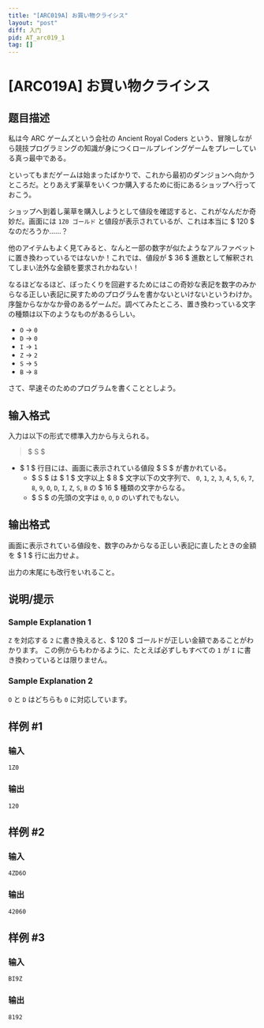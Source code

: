 ```yaml
---
title: "[ARC019A] お買い物クライシス"
layout: "post"
diff: 入门
pid: AT_arc019_1
tag: []
---
```


# [ARC019A] お買い物クライシス

## 题目描述

[problemUrl]: https://atcoder.jp/contests/arc019/tasks/arc019_1

私は今 ARC ゲームズという会社の Ancient Royal Coders という、冒険しながら競技プログラミングの知識が身につくロールプレイングゲームをプレーしている真っ最中である。

といってもまだゲームは始まったばかりで、これから最初のダンジョンへ向かうところだ。とりあえず薬草をいくつか購入するために街にあるショップへ行っておこう。

ショップへ到着し薬草を購入しようとして値段を確認すると、これがなんだか奇妙だ。画面には `1Z0 ゴールド` と値段が表示されているが、これは本当に $ 120 $ なのだろうか……？

他のアイテムもよく見てみると、なんと一部の数字が似たようなアルファベットに置き換わっているではないか！これでは、値段が $ 36 $ 進数として解釈されてしまい法外な金額を要求されかねない！

なるほどなるほど、ぼったくりを回避するためにはこの奇妙な表記を数字のみからなる正しい表記に戻すためのプログラムを書かないといけないというわけか。序盤からなかなか骨のあるゲームだ。調べてみたところ、置き換わっている文字の種類は以下のようなものがあるらしい。

- `O` → `0`
- `D` → `0`
- `I` → `1`
- `Z` → `2`
- `S` → `5`
- `B` → `8`

さて、早速そのためのプログラムを書くこととしよう。

## 输入格式

入力は以下の形式で標準入力から与えられる。

> $ S $

- $ 1 $ 行目には、画面に表示されている値段 $ S $ が書かれている。 
  - $ S $ は $ 1 $ 文字以上 $ 8 $ 文字以下の文字列で、 `0`, `1`, `2`, `3`, `4`, `5`, `6`, `7`, `8`, `9`, `O`, `D`, `I`, `Z`, `S`, `B` の $ 16 $ 種類の文字からなる。
  - $ S $ の先頭の文字は `0`, `O`, `D` のいずれでもない。

## 输出格式

画面に表示されている値段を、数字のみからなる正しい表記に直したときの金額を $ 1 $ 行に出力せよ。

出力の末尾にも改行をいれること。

## 说明/提示

### Sample Explanation 1

`Z` を対応する `2` に書き換えると、$ 120 $ ゴールドが正しい金額であることがわかります。 この例からもわかるように、たとえば必ずしもすべての `1` が `I` に書き換わっているとは限りません。

### Sample Explanation 2

`O` と `D` はどちらも `0` に対応しています。

## 样例 #1

### 输入

```
1Z0
```

### 输出

```
120
```

## 样例 #2

### 输入

```
4ZD6O
```

### 输出

```
42060
```

## 样例 #3

### 输入

```
BI9Z
```

### 输出

```
8192
```


